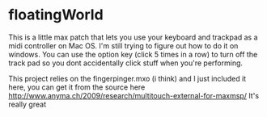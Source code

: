 # floatingWorld

This is a little max patch that lets you use your keyboard and trackpad as a midi controller on Mac OS. I'm still trying to figure out how to do it on windows. You can use the option key (click 5 times in a row) to turn off the track pad so you dont accidentally click stuff when you're performing.

This project relies on the fingerpinger.mxo (i think) and I just included it here, you can get it from the source here 
http://www.anyma.ch/2009/research/multitouch-external-for-maxmsp/
It's really great
